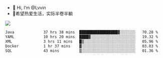 - 👋 Hi, I’m @Lvvin
- 🍎希望热爱生活，实际半卷半躺
<!--
👀 I’m interested in ...
- 🌱 I’m currently learning ...
- 💞️ I’m looking to collaborate on ...
- 📫 How to reach me ...
->

<!---
Lvvin/Lvvin is a ✨ special ✨ repository because its `README.md` (this file) appears on your GitHub profile.
You can click the Preview link to take a look at your changes.

![Lvvin's GitHub stats](https://github-readme-stats.vercel.app/api?username=Lvvin&theme=default&show_icons=true&count_private=true)
--->

<a href="https://github.com/anuraghazra/github-readme-stats">
  <img align="center" src="https://github-readme-stats-lvvins-projects.vercel.app/api?username=Lvvin&theme=default&show_icons=true&count_private=true" />
</a>

<!--START_SECTION:waka-->

```txt
Java             37 hrs 38 mins  █████████████████▓░░░░░░░   70.28 %
YAML             10 hrs 20 mins  ████▓░░░░░░░░░░░░░░░░░░░░   19.32 %
XML              3 hrs 11 mins   █▒░░░░░░░░░░░░░░░░░░░░░░░   05.96 %
Docker           1 hr 37 mins    ▓░░░░░░░░░░░░░░░░░░░░░░░░   03.03 %
SQL              43 mins         ▒░░░░░░░░░░░░░░░░░░░░░░░░   01.36 %
```

<!--END_SECTION:waka-->


